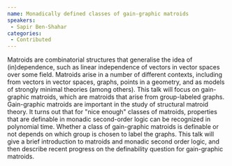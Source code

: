 ```yaml
--- 
name: Monadically defined classes of gain-graphic matroids 
speakers: 
 - Sapir Ben-Shahar  
categories:
 - Contributed
--- 
```

 
Matroids are combinatorial structures that generalise the idea of (in)dependence, such as linear independence of vectors in vector spaces over some field. Matroids arise in a number of different contexts, including from vectors in vector spaces, graphs, points in a geometry, and as models of strongly minimal theories (among others). This talk will focus on gain-graphic matroids, which are matroids that arise from group-labeled graphs. Gain-graphic matroids are important in the study of structural matroid theory. It turns out that for "nice enough" classes of matroids, properties that are definable in monadic second-order logic can be recognized in polynomial time. Whether a class of gain-graphic matroids is definable or not depends on which group is chosen to label the graphs. This talk will give a brief introduction to matroids and monadic second order logic, and then describe recent progress on the definability question for gain-graphic matroids. 